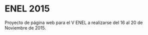 ﻿ENEL 2015
=========

Proyecto de página web para el V ENEL a realizarse del 16 al 20 de Noviembre de 2015.